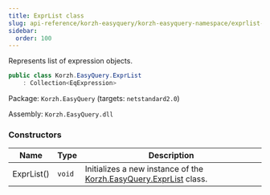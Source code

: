 ```yaml
---
title: ExprList class
slug: api-reference/korzh-easyquery/korzh-easyquery-namespace/exprlist-class
sidebar:
  order: 100
---
```


Represents list of expression objects.
```csharp
public class Korzh.EasyQuery.ExprList
    : Collection<EqExpression>

```
Package: `Korzh.EasyQuery` (targets: `netstandard2.0`)

Assembly: `Korzh.EasyQuery.dll`

### Constructors

| Name | Type | Description | 
| --- | --- | --- | 
| ExprList() | `void` | Initializes a new instance of the [Korzh.EasyQuery.ExprList](///////////////easyquery/docs/api-reference/korzh-easyquery/korzh-easyquery-namespace/exprlist-class) class. |
